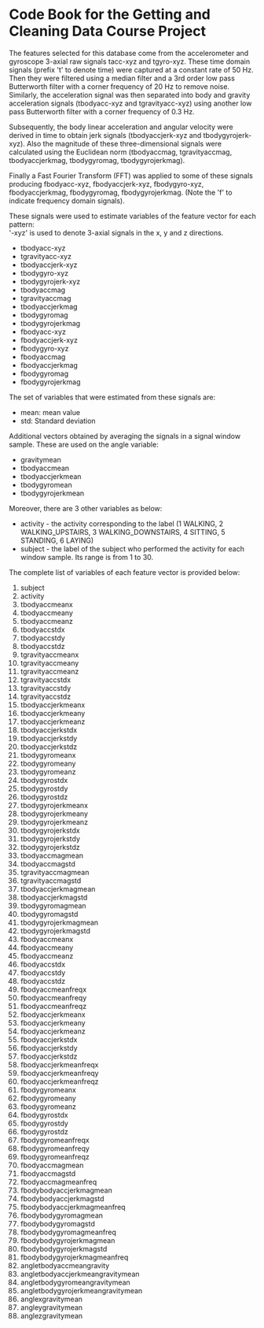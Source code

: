 # Code Book for the Getting and Cleaning Data Course Project

The features selected for this database come from the accelerometer and gyroscope 3-axial raw signals tacc-xyz and tgyro-xyz. These time domain signals (prefix 't' to denote time) were captured at a constant rate of 50 Hz. Then they were filtered using a median filter and a 3rd order low pass Butterworth filter with a corner frequency of 20 Hz to remove noise. Similarly, the acceleration signal was then separated into body and gravity acceleration signals (tbodyacc-xyz and tgravityacc-xyz) using another low pass Butterworth filter with a corner frequency of 0.3 Hz. 

Subsequently, the body linear acceleration and angular velocity were derived in time to obtain jerk signals (tbodyaccjerk-xyz and tbodygyrojerk-xyz). Also the magnitude of these three-dimensional signals were calculated using the Euclidean norm (tbodyaccmag, tgravityaccmag, tbodyaccjerkmag, tbodygyromag, tbodygyrojerkmag). 

Finally a Fast Fourier Transform (FFT) was applied to some of these signals producing fbodyacc-xyz, fbodyaccjerk-xyz, fbodygyro-xyz, fbodyaccjerkmag, fbodygyromag, fbodygyrojerkmag. (Note the 'f' to indicate frequency domain signals). 

These signals were used to estimate variables of the feature vector for each pattern:  
'-xyz' is used to denote 3-axial signals in the x, y and z directions.
* tbodyacc-xyz
* tgravityacc-xyz
* tbodyaccjerk-xyz
* tbodygyro-xyz
* tbodygyrojerk-xyz
* tbodyaccmag
* tgravityaccmag
* tbodyaccjerkmag
* tbodygyromag
* tbodygyrojerkmag
* fbodyacc-xyz
* fbodyaccjerk-xyz
* fbodygyro-xyz
* fbodyaccmag
* fbodyaccjerkmag
* fbodygyromag
* fbodygyrojerkmag


The set of variables that were estimated from these signals are: 
* mean: mean value
* std: Standard deviation


Additional vectors obtained by averaging the signals in a signal window sample. These are used on the angle variable:
* gravitymean
* tbodyaccmean
* tbodyaccjerkmean
* tbodygyromean
* tbodygyrojerkmean


Moreover, there are 3 other variables as below:
* activity - the activity corresponding to the label (1 WALKING, 2 WALKING_UPSTAIRS, 3 WALKING_DOWNSTAIRS, 4 SITTING, 5 STANDING, 6 LAYING)
* subject - the label of the subject who performed the activity for each window sample. Its range is from 1 to 30.


The complete list of variables of each feature vector is provided below:

1. subject
2. activity
3. tbodyaccmeanx
4. tbodyaccmeany
5. tbodyaccmeanz
6. tbodyaccstdx
7. tbodyaccstdy
8. tbodyaccstdz
9. tgravityaccmeanx
10. tgravityaccmeany
11. tgravityaccmeanz
12. tgravityaccstdx
13. tgravityaccstdy
14. tgravityaccstdz
15. tbodyaccjerkmeanx
16. tbodyaccjerkmeany
17. tbodyaccjerkmeanz
18. tbodyaccjerkstdx
19. tbodyaccjerkstdy
20. tbodyaccjerkstdz
21. tbodygyromeanx
22. tbodygyromeany
23. tbodygyromeanz
24. tbodygyrostdx
25. tbodygyrostdy
26. tbodygyrostdz
27. tbodygyrojerkmeanx
28. tbodygyrojerkmeany
29. tbodygyrojerkmeanz
30. tbodygyrojerkstdx
31. tbodygyrojerkstdy
32. tbodygyrojerkstdz
33. tbodyaccmagmean
34. tbodyaccmagstd
35. tgravityaccmagmean
36. tgravityaccmagstd
37. tbodyaccjerkmagmean
38. tbodyaccjerkmagstd
39. tbodygyromagmean
40. tbodygyromagstd
41. tbodygyrojerkmagmean
42. tbodygyrojerkmagstd
43. fbodyaccmeanx
44. fbodyaccmeany
45. fbodyaccmeanz
46. fbodyaccstdx
47. fbodyaccstdy
48. fbodyaccstdz
49. fbodyaccmeanfreqx
50. fbodyaccmeanfreqy
51. fbodyaccmeanfreqz
52. fbodyaccjerkmeanx
53. fbodyaccjerkmeany
54. fbodyaccjerkmeanz
55. fbodyaccjerkstdx
56. fbodyaccjerkstdy
57. fbodyaccjerkstdz
58. fbodyaccjerkmeanfreqx
59. fbodyaccjerkmeanfreqy
60. fbodyaccjerkmeanfreqz
61. fbodygyromeanx
62. fbodygyromeany
63. fbodygyromeanz
64. fbodygyrostdx
65. fbodygyrostdy
66. fbodygyrostdz
67. fbodygyromeanfreqx
68. fbodygyromeanfreqy
69. fbodygyromeanfreqz
70. fbodyaccmagmean
71. fbodyaccmagstd
72. fbodyaccmagmeanfreq
73. fbodybodyaccjerkmagmean
74. fbodybodyaccjerkmagstd
75. fbodybodyaccjerkmagmeanfreq
76. fbodybodygyromagmean
77. fbodybodygyromagstd
78. fbodybodygyromagmeanfreq
79. fbodybodygyrojerkmagmean
80. fbodybodygyrojerkmagstd
81. fbodybodygyrojerkmagmeanfreq
82. angletbodyaccmeangravity
83. angletbodyaccjerkmeangravitymean
84. angletbodygyromeangravitymean
85. angletbodygyrojerkmeangravitymean
86. anglexgravitymean
87. angleygravitymean
88. anglezgravitymean